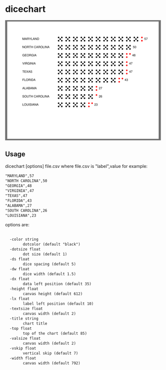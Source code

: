 # dicechart

![dicechart](dicechart.png)

## Usage
dicechart [options] file.csv
where file.csv is "label",value
for example:

```
"MARYLAND",57
"NORTH CAROLINA",50
"GEORGIA",48
"VIRGINIA",47
"TEXAS",47
"FLORIDA",43
"ALABAMA",27
"SOUTH CAROLINA",26
"LOUISIANA",23
```

options are:
```

  -color string
    	dotcolor (default "black")
  -dotsize float
    	dot size (default 1)
  -ds float
    	dice spacing (default 5)
  -dw float
    	dice width (default 1.5)
  -dx float
    	data left position (default 35)
  -height float
    	canvas height (default 612)
  -lx float
    	label left position (default 10)
  -textsize float
    	canvas width (default 2)
  -title string
    	chart title
  -top float
    	top of the chart (default 85)
  -valsize float
    	canvas width (default 2)
  -vskip float
    	vertical skip (default 7)
  -width float
    	canvas width (default 792)
```
